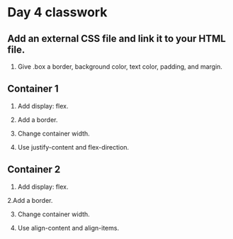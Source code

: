 # Day 4 classwork

## Add an external CSS file and link it to your HTML file.

1. Give .box a border, background color, text color, padding, and margin.

## Container 1

1. Add display: flex.

2. Add a border.

3. Change container width.

4. Use justify-content and flex-direction.


## Container 2

1. Add display: flex.

2.Add a border.

3. Change container width.

4. Use align-content and align-items.

